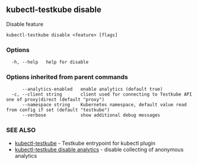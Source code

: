 ## kubectl-testkube disable

Disable feature

```
kubectl-testkube disable <feature> [flags]
```

### Options

```
  -h, --help   help for disable
```

### Options inherited from parent commands

```
      --analytics-enabled   enable analytics (default true)
  -c, --client string       client used for connecting to Testkube API one of proxy|direct (default "proxy")
      --namespace string    Kubernetes namespace, default value read from config if set (default "testkube")
      --verbose             show additional debug messages
```

### SEE ALSO

* [kubectl-testkube](kubectl-testkube.md)	 - Testkube entrypoint for kubectl plugin
* [kubectl-testkube disable analytics](kubectl-testkube_disable_analytics.md)	 - disable collecting of anonymous analytics

